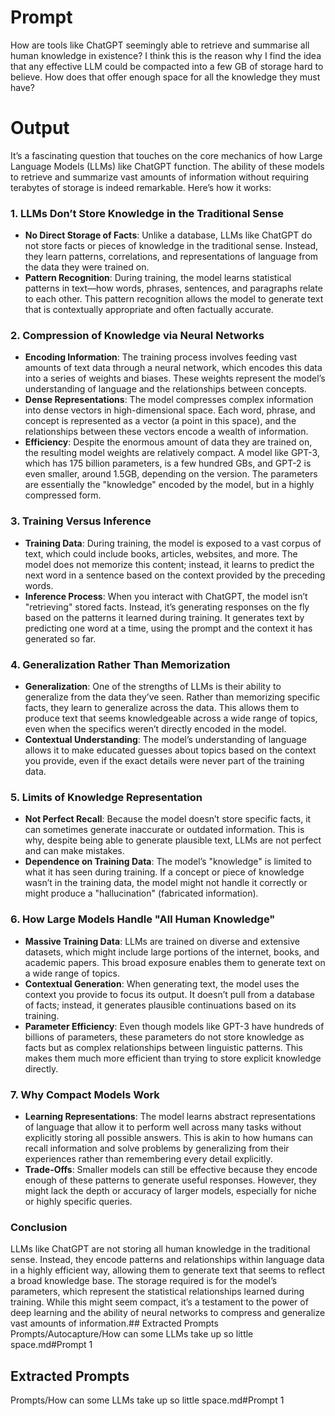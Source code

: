 # Prompt

How are tools like ChatGPT seemingly able to retrieve and summarise all human knowledge in existence? I think this is the reason why I find the idea that any effective LLM could be compacted into a few GB of storage hard to believe. How does that offer enough space for all the knowledge they must have?

# Output

It’s a fascinating question that touches on the core mechanics of how Large Language Models (LLMs) like ChatGPT function. The ability of these models to retrieve and summarize vast amounts of information without requiring terabytes of storage is indeed remarkable. Here’s how it works:

### 1. LLMs Don’t Store Knowledge in the Traditional Sense

- **No Direct Storage of Facts**: Unlike a database, LLMs like ChatGPT do not store facts or pieces of knowledge in the traditional sense. Instead, they learn patterns, correlations, and representations of language from the data they were trained on.
- **Pattern Recognition**: During training, the model learns statistical patterns in text—how words, phrases, sentences, and paragraphs relate to each other. This pattern recognition allows the model to generate text that is contextually appropriate and often factually accurate.

### 2. Compression of Knowledge via Neural Networks

- **Encoding Information**: The training process involves feeding vast amounts of text data through a neural network, which encodes this data into a series of weights and biases. These weights represent the model’s understanding of language and the relationships between concepts.
- **Dense Representations**: The model compresses complex information into dense vectors in high-dimensional space. Each word, phrase, and concept is represented as a vector (a point in this space), and the relationships between these vectors encode a wealth of information.
- **Efficiency**: Despite the enormous amount of data they are trained on, the resulting model weights are relatively compact. A model like GPT-3, which has 175 billion parameters, is a few hundred GBs, and GPT-2 is even smaller, around 1.5GB, depending on the version. The parameters are essentially the "knowledge" encoded by the model, but in a highly compressed form.

### 3. Training Versus Inference

- **Training Data**: During training, the model is exposed to a vast corpus of text, which could include books, articles, websites, and more. The model does not memorize this content; instead, it learns to predict the next word in a sentence based on the context provided by the preceding words.
- **Inference Process**: When you interact with ChatGPT, the model isn’t "retrieving" stored facts. Instead, it’s generating responses on the fly based on the patterns it learned during training. It generates text by predicting one word at a time, using the prompt and the context it has generated so far.

### 4. Generalization Rather Than Memorization

- **Generalization**: One of the strengths of LLMs is their ability to generalize from the data they’ve seen. Rather than memorizing specific facts, they learn to generalize across the data. This allows them to produce text that seems knowledgeable across a wide range of topics, even when the specifics weren’t directly encoded in the model.
- **Contextual Understanding**: The model’s understanding of language allows it to make educated guesses about topics based on the context you provide, even if the exact details were never part of the training data.

### 5. Limits of Knowledge Representation

- **Not Perfect Recall**: Because the model doesn’t store specific facts, it can sometimes generate inaccurate or outdated information. This is why, despite being able to generate plausible text, LLMs are not perfect and can make mistakes.
- **Dependence on Training Data**: The model’s "knowledge" is limited to what it has seen during training. If a concept or piece of knowledge wasn’t in the training data, the model might not handle it correctly or might produce a "hallucination" (fabricated information).

### 6. How Large Models Handle "All Human Knowledge"

- **Massive Training Data**: LLMs are trained on diverse and extensive datasets, which might include large portions of the internet, books, and academic papers. This broad exposure enables them to generate text on a wide range of topics.
- **Contextual Generation**: When generating text, the model uses the context you provide to focus its output. It doesn’t pull from a database of facts; instead, it generates plausible continuations based on its training.
- **Parameter Efficiency**: Even though models like GPT-3 have hundreds of billions of parameters, these parameters do not store knowledge as facts but as complex relationships between linguistic patterns. This makes them much more efficient than trying to store explicit knowledge directly.

### 7. Why Compact Models Work

- **Learning Representations**: The model learns abstract representations of language that allow it to perform well across many tasks without explicitly storing all possible answers. This is akin to how humans can recall information and solve problems by generalizing from their experiences rather than remembering every detail explicitly.
- **Trade-Offs**: Smaller models can still be effective because they encode enough of these patterns to generate useful responses. However, they might lack the depth or accuracy of larger models, especially for niche or highly specific queries.

### Conclusion

LLMs like ChatGPT are not storing all human knowledge in the traditional sense. Instead, they encode patterns and relationships within language data in a highly efficient way, allowing them to generate text that seems to reflect a broad knowledge base. The storage required is for the model’s parameters, which represent the statistical relationships learned during training. While this might seem compact, it’s a testament to the power of deep learning and the ability of neural networks to compress and generalize vast amounts of information.## Extracted Prompts
Prompts/Autocapture/How can some LLMs take up so little space.md#Prompt 1

## Extracted Prompts

Prompts/How can some LLMs take up so little space.md#Prompt 1
